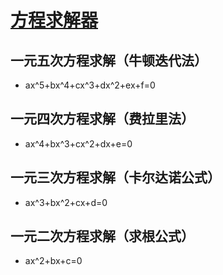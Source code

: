 # [方程求解器](https://github.com/CappuccinoZ/Equation-solver/releases)
## 一元五次方程求解（牛顿迭代法）
- ax^5+bx^4+cx^3+dx^2+ex+f=0
## 一元四次方程求解（费拉里法）
- ax^4+bx^3+cx^2+dx+e=0
## 一元三次方程求解（卡尔达诺公式）
- ax^3+bx^2+cx+d=0
## 一元二次方程求解（求根公式）
- ax^2+bx+c=0
